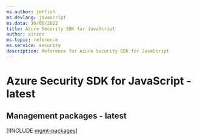 ```yaml
---
ms.author: jeffish
ms.devlang: javascript
ms.data: 10/06/2022
title: Azure Security SDK for JavaScript
author: xirzec
ms.topic: reference
ms.service: security
description: Reference for Azure Security SDK for JavaScript
---
```

# Azure Security SDK for JavaScript - latest

## Management packages - latest
[!INCLUDE [mgmt-packages](security-mgmt-index.md)]